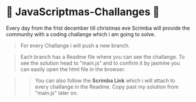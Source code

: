 #  :christmas_tree: JavaScriptmas-Challanges  :christmas_tree: 

Every day from the frist december till christmas eve Scrimba will provide the community with a coding challange which i am going to solve.


>For every Challange i will push a new branch.

>Each branch has a Readme file where you can see the challange.
>To see the solution head to "main.js" and to confirm it by jasmine you can easily open the html file in the browser.

>> You can also follow the **Scrimba Link** which i will attach to every challange in the Readme. Copy past my solution from "main.js" later on.


